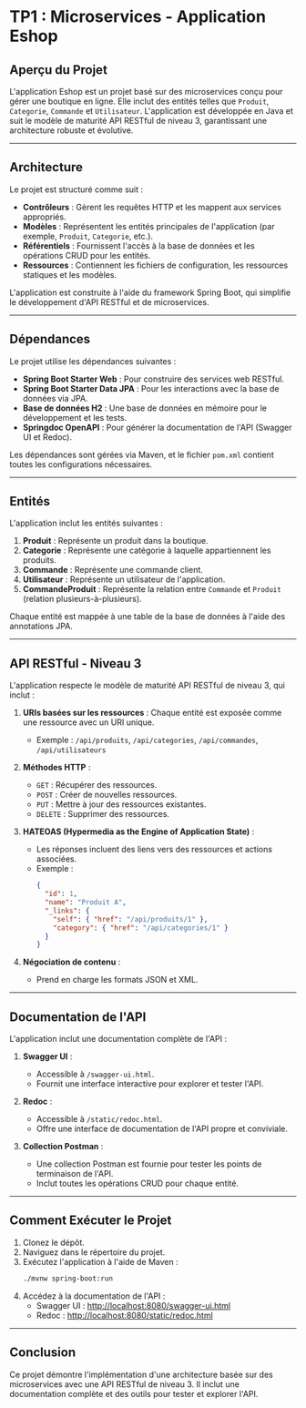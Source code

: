 # TP1 : Microservices - Application Eshop

## Aperçu du Projet
L'application Eshop est un projet basé sur des microservices conçu pour gérer une boutique en ligne. Elle inclut des entités telles que `Produit`, `Categorie`, `Commande` et `Utilisateur`. L'application est développée en Java et suit le modèle de maturité API RESTful de niveau 3, garantissant une architecture robuste et évolutive.

---

## Architecture
Le projet est structuré comme suit :

- **Contrôleurs** : Gèrent les requêtes HTTP et les mappent aux services appropriés.
- **Modèles** : Représentent les entités principales de l'application (par exemple, `Produit`, `Categorie`, etc.).
- **Référentiels** : Fournissent l'accès à la base de données et les opérations CRUD pour les entités.
- **Ressources** : Contiennent les fichiers de configuration, les ressources statiques et les modèles.

L'application est construite à l'aide du framework Spring Boot, qui simplifie le développement d'API RESTful et de microservices.

---

## Dépendances
Le projet utilise les dépendances suivantes :

- **Spring Boot Starter Web** : Pour construire des services web RESTful.
- **Spring Boot Starter Data JPA** : Pour les interactions avec la base de données via JPA.
- **Base de données H2** : Une base de données en mémoire pour le développement et les tests.
- **Springdoc OpenAPI** : Pour générer la documentation de l'API (Swagger UI et Redoc).

Les dépendances sont gérées via Maven, et le fichier `pom.xml` contient toutes les configurations nécessaires.

---

## Entités
L'application inclut les entités suivantes :

1. **Produit** : Représente un produit dans la boutique.
2. **Categorie** : Représente une catégorie à laquelle appartiennent les produits.
3. **Commande** : Représente une commande client.
4. **Utilisateur** : Représente un utilisateur de l'application.
5. **CommandeProduit** : Représente la relation entre `Commande` et `Produit` (relation plusieurs-à-plusieurs).

Chaque entité est mappée à une table de la base de données à l'aide des annotations JPA.

---

## API RESTful - Niveau 3
L'application respecte le modèle de maturité API RESTful de niveau 3, qui inclut :

1. **URIs basées sur les ressources** : Chaque entité est exposée comme une ressource avec un URI unique.
   - Exemple : `/api/produits`, `/api/categories`, `/api/commandes`, `/api/utilisateurs`

2. **Méthodes HTTP** :
   - `GET` : Récupérer des ressources.
   - `POST` : Créer de nouvelles ressources.
   - `PUT` : Mettre à jour des ressources existantes.
   - `DELETE` : Supprimer des ressources.

3. **HATEOAS (Hypermedia as the Engine of Application State)** :
   - Les réponses incluent des liens vers des ressources et actions associées.
   - Exemple :
     ```json
     {
       "id": 1,
       "name": "Produit A",
       "_links": {
         "self": { "href": "/api/produits/1" },
         "category": { "href": "/api/categories/1" }
       }
     }
     ```

4. **Négociation de contenu** :
   - Prend en charge les formats JSON et XML.

---

## Documentation de l'API
L'application inclut une documentation complète de l'API :

1. **Swagger UI** :
   - Accessible à `/swagger-ui.html`.
   - Fournit une interface interactive pour explorer et tester l'API.

2. **Redoc** :
   - Accessible à `/static/redoc.html`.
   - Offre une interface de documentation de l'API propre et conviviale.

3. **Collection Postman** :
   - Une collection Postman est fournie pour tester les points de terminaison de l'API.
   - Inclut toutes les opérations CRUD pour chaque entité.

---

## Comment Exécuter le Projet
1. Clonez le dépôt.
2. Naviguez dans le répertoire du projet.
3. Exécutez l'application à l'aide de Maven :
   ```bash
   ./mvnw spring-boot:run
   ```
4. Accédez à la documentation de l'API :
   - Swagger UI : [http://localhost:8080/swagger-ui.html](http://localhost:8080/swagger-ui.html)
   - Redoc : [http://localhost:8080/static/redoc.html](http://localhost:8080/static/redoc.html)

---

## Conclusion
Ce projet démontre l'implémentation d'une architecture basée sur des microservices avec une API RESTful de niveau 3. Il inclut une documentation complète et des outils pour tester et explorer l'API. 